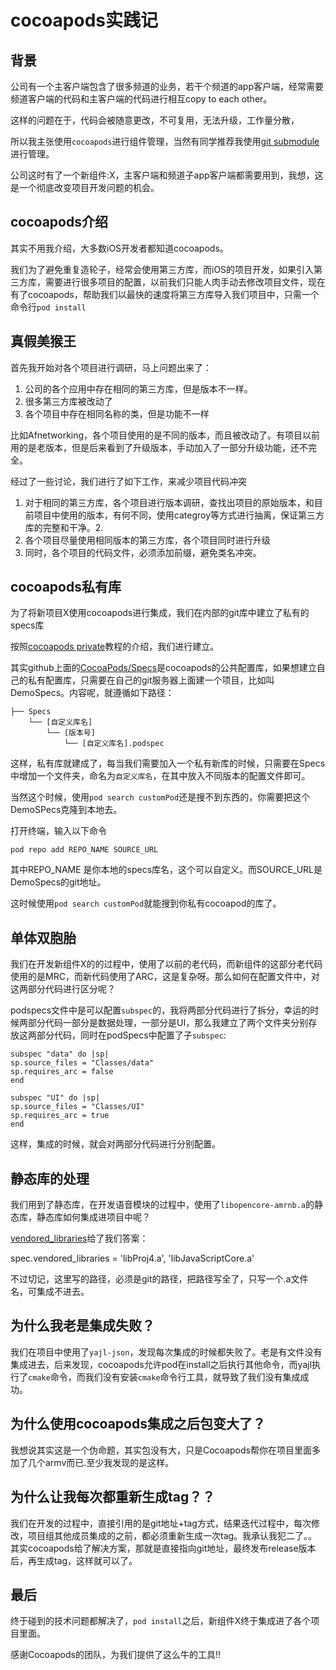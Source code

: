 # cocoapods实践记

## 背景

公司有一个主客户端包含了很多频道的业务，若干个频道的app客户端，经常需要频道客户端的代码和主客户端的代码进行相互copy to each other。

这样的问题在于，代码会被随意更改，不可复用，无法升级，工作量分散，

所以我主张使用`cocoapods`进行组件管理，当然有同学推荐我使用[git submodule](http://schacon.github.io/git/user-manual.html#submodules) 进行管理。

公司这时有了一个新组件:X，主客户端和频道子app客户端都需要用到，我想，这是一个彻底改变项目开发问题的机会。


## cocoapods介绍

其实不用我介绍，大多数iOS开发者都知道cocoapods。

我们为了避免重复造轮子，经常会使用第三方库，而iOS的项目开发，如果引入第三方库，需要进行很多项目的配置，以前我们只能人肉手动去修改项目文件，现在有了cocoapods，帮助我们以最快的速度将第三方库导入我们项目中，只需一个命令行`pod install`

## 真假美猴王


首先我开始对各个项目进行调研，马上问题出来了：

1. 公司的各个应用中存在相同的第三方库，但是版本不一样。
2. 很多第三方库被改动了
3. 各个项目中存在相同名称的类，但是功能不一样

比如Afnetworking，各个项目使用的是不同的版本，而且被改动了。有项目以前用的是老版本，但是后来看到了升级版本，手动加入了一部分升级功能，还不完全。

经过了一些讨论，我们进行了如下工作，来减少项目代码冲突

1. 对于相同的第三方库，各个项目进行版本调研，查找出项目的原始版本，和目前项目中使用的版本，有何不同，使用categroy等方式进行抽离，保证第三方库的完整和干净。2. 
2. 各个项目尽量使用相同版本的第三方库，各个项目同时进行升级
3. 同时，各个项目的代码文件，必须添加前缀，避免类名冲突。

## cocoapods私有库

为了将新项目X使用cocoapods进行集成，我们在内部的git库中建立了私有的specs库

按照[cocoapods private](http://guides.cocoapods.org/making/private-cocoapods.html)教程的介绍，我们进行建立。

其实github上面的[CocoaPods/Specs](https://github.com/CocoaPods/Specs/)是cocoapods的公共配置库，如果想建立自己的私有配置库，只需要在自己的git服务器上面建一个项目，比如叫DemoSpecs。内容呢，就遵循如下路径：

	├── Specs
    	└── [自定义库名]
        	└── [版本号]
            	└── [自定义库名].podspec
            
这样，私有库就建成了，每当我们需要加入一个私有新库的时候，只需要在Specs中增加一个文件夹，命名为`自定义库名`，在其中放入不同版本的配置文件即可。

当然这个时候，使用`pod search customPod`还是搜不到东西的，你需要把这个DemoSPecs克隆到本地去。

打开终端，输入以下命令

	pod repo add REPO_NAME SOURCE_URL

其中REPO_NAME 是你本地的specs库名，这个可以自定义。而SOURCE_URL是DemoSpecs的git地址。

这时候使用`pod search customPod`就能搜到你私有cocoapod的库了。

## 单体双胞胎

我们在开发新组件X的的过程中，使用了以前的老代码，而新组件的这部分老代码使用的是MRC，而新代码使用了ARC，这是复杂呀。那么如何在配置文件中，对这两部分代码进行区分呢？

podspecs文件中是可以配置`subspec`的，我将两部分代码进行了拆分，幸运的时候两部分代码一部分是数据处理，一部分是UI，那么我建立了两个文件夹分别存放这两部分代码，同时在podSpecs中配置了子`subspec`:

	subspec "data" do |sp|
  	sp.source_files = "Classes/data"
  	sp.requires_arc = false
	end

	subspec "UI" do |sp|
  	sp.source_files = "Classes/UI"
  	sp.requires_arc = true
	end
	
这样，集成的时候，就会对两部分代码进行分别配置。

## 静态库的处理

我们用到了静态库，在开发语音模块的过程中，使用了`libopencore-amrnb.a`的静态库，静态库如何集成进项目中呢？

[vendored_libraries](http://guides.cocoapods.org/syntax/podspec.html#vendored_libraries)给了我们答案：

spec.vendored_libraries = 'libProj4.a', 'libJavaScriptCore.a'

不过切记，这里写的路径，必须是git的路径，把路径写全了，只写一个.a文件名，可集成不进去。

## 为什么我老是集成失败？

我们在项目中使用了`yajl-json`，发现每次集成的时候都失败了。老是有文件没有集成进去，后来发现，cocoapods允许pod在install之后执行其他命令，而yajl执行了`cmake`命令，而我们没有安装`cmake`命令行工具，就导致了我们没有集成成功。



## 为什么使用cocoapods集成之后包变大了？

我想说其实这是一个伪命题，其实包没有大，只是Cocoapods帮你在项目里面多加了几个armv而已.至少我发现的是这样。

## 为什么让我每次都重新生成tag？？

我们在开发的过程中，直接引用的是git地址+tag方式，结果迭代过程中，每次修改，项目组其他成员集成的之前，都必须重新生成一次tag。我承认我犯二了。。其实cocoapods给了解决方案，那就是直接指向git地址，最终发布release版本后，再生成tag，这样就可以了。

## 最后

终于碰到的技术问题都解决了，`pod install`之后，新组件X终于集成进了各个项目里面。

感谢Cocoapods的团队，为我们提供了这么牛的工具!!
